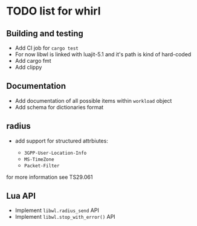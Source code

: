 # TODO list for whirl

## Building and testing

  * Add CI job for `cargo test`
  * For now libwl is linked with luajit-5.1 and it's path is kind of hard-coded
  * Add cargo fmt
  * Add clippy

## Documentation

  * Add documentation of all possible items within `workload` object
  * Add schema for dictionaries format

## radius

  * add support for structured attrbiutes:

    * `3GPP-User-Location-Info`
    * `MS-TimeZone`
    * `Packet-Filter`

for more information see TS29.061

## Lua API

  * Implement `libwl.radius_send` API
  * Implement `libwl.stop_with_error()` API
